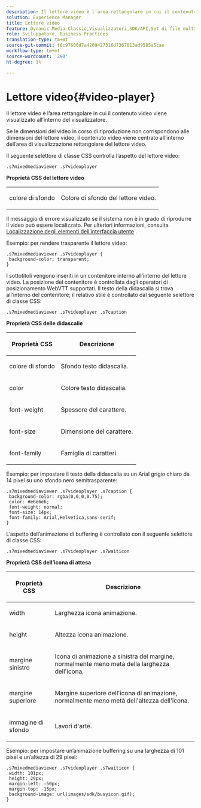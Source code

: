 ```yaml
---
description: Il lettore video è l’area rettangolare in cui il contenuto video viene visualizzato all’interno del visualizzatore.
solution: Experience Manager
title: Lettore video
feature: Dynamic Media Classic,Visualizzatori,SDK/API,Set di file multimediali diversi
role: Sviluppatore, Business Practices
translation-type: tm+mt
source-git-commit: f6c97606d7a4209427316d7367013ad9585a5cae
workflow-type: tm+mt
source-wordcount: '290'
ht-degree: 1%

---
```



# Lettore video{#video-player}

Il lettore video è l’area rettangolare in cui il contenuto video viene visualizzato all’interno del visualizzatore.

<!--<a id="section_061E550C1C1D4DB2BD663A898895B38C"></a>-->

Se le dimensioni del video in corso di riproduzione non corrispondono alle dimensioni del lettore video, il contenuto video viene centrato all’interno dell’area di visualizzazione rettangolare del lettore video.

Il seguente selettore di classe CSS controlla l’aspetto del lettore video:

```
.s7mixedmediaviewer .s7videoplayer
```

**Proprietà CSS del lettore video**

<table id="table_C48C56E696304C9BAFEE71BA9EA9A174"> 
 <tbody> 
  <tr> 
   <td colname="col1"> <p> <span class="codeph"> colore di sfondo  </span> </p> </td> 
   <td colname="col2"> <p> Colore di sfondo del lettore video. </p> </td> 
  </tr> 
 </tbody> 
</table>

Il messaggio di errore visualizzato se il sistema non è in grado di riprodurre il video può essere localizzato. Per ulteriori informazioni, consulta [Localizzazione degli elementi dell’interfaccia utente](../../../c-html5-s7-aem-asset-viewers/c-html5-mixedmedia-viewer-about/c-html5-mixedmedia-viewer-localization.md#concept-16262b8096474d6c9c018c3e99110dd1) .

Esempio: per rendere trasparente il lettore video:

```
.s7mixedmediaviewer .s7videoplayer { 
 background-color: transparent; 
}
```

I sottotitoli vengono inseriti in un contenitore interno all’interno del lettore video. La posizione del contenitore è controllata dagli operatori di posizionamento WebVTT supportati. Il testo della didascalia si trova all’interno del contenitore; il relativo stile è controllato dal seguente selettore di classe CSS:

```
.s7mixedmediaviewer .s7videoplayer .s7caption
```

**Proprietà CSS delle didascalie**

<table id="table_5417B0C0343747649502629F43DF231A"> 
 <thead> 
  <tr> 
   <th colname="col1" class="entry"> <p>Proprietà CSS </p> </th> 
   <th colname="col2" class="entry"> <p>Descrizione </p> </th> 
  </tr> 
 </thead>
 <tbody> 
  <tr> 
   <td colname="col1"> <p> <span class="codeph"> colore di sfondo  </span> </p> </td> 
   <td colname="col2"> <p>Sfondo testo didascalia. </p> </td> 
  </tr> 
  <tr> 
   <td colname="col1"> <p> <span class="codeph"> color </span> </p> </td> 
   <td colname="col2"> <p>Colore testo didascalia. </p> </td> 
  </tr> 
  <tr> 
   <td colname="col1"> <p> <span class="codeph"> font-weight  </span> </p> </td> 
   <td colname="col2"> <p>Spessore del carattere. </p> </td> 
  </tr> 
  <tr> 
   <td colname="col1"> <p> <span class="codeph"> font-size  </span> </p> </td> 
   <td colname="col2"> <p>Dimensione del carattere. </p> </td> 
  </tr> 
  <tr> 
   <td colname="col1"> <p> <span class="codeph"> font-family  </span> </p> </td> 
   <td colname="col2"> <p>Famiglia di caratteri. </p> </td> 
  </tr> 
 </tbody> 
</table>

Esempio: per impostare il testo della didascalia su un Arial grigio chiaro da 14 pixel su uno sfondo nero semitrasparente:

```
.s7mixedmediaviewer .s7videoplayer .s7caption { 
 background-color: rgba(0,0,0,0.75); 
 color: #e6e6e6; 
 font-weight: normal; 
 font-size: 14px; 
 font-family: Arial,Helvetica,sans-serif; 
}
```

L’aspetto dell’animazione di buffering è controllato con il seguente selettore di classe CSS:

```
.s7mixedmediaviewer .s7videoplayer .s7waiticon
```

**Proprietà CSS dell’icona di attesa**

<table id="table_8DB41A0FF2A746F78B763564C4F3EBE0"> 
 <thead> 
  <tr> 
   <th colname="col1" class="entry"> <p>Proprietà CSS </p> </th> 
   <th colname="col2" class="entry"> <p>Descrizione </p> </th> 
  </tr> 
 </thead>
 <tbody> 
  <tr> 
   <td colname="col1"> <p> <span class="codeph"> width </span> </p> </td> 
   <td colname="col2"> <p> Larghezza icona animazione. </p> </td> 
  </tr> 
  <tr> 
   <td colname="col1"> <p> <span class="codeph"> height </span> </p> </td> 
   <td colname="col2"> <p> Altezza icona animazione. </p> </td> 
  </tr> 
  <tr> 
   <td colname="col1"> <p> <span class="codeph"> margine sinistro  </span> </p> </td> 
   <td colname="col2"> <p> Icona di animazione a sinistra del margine, normalmente meno metà della larghezza dell'icona. </p> </td> 
  </tr> 
  <tr> 
   <td colname="col1"> <p> <span class="codeph"> margine superiore  </span> </p> </td> 
   <td colname="col2"> <p> Margine superiore dell'icona di animazione, normalmente meno metà dell'altezza dell'icona. </p> </td> 
  </tr> 
  <tr> 
   <td colname="col1"> <p> <span class="codeph"> immagine di sfondo  </span> </p> </td> 
   <td colname="col2"> <p> Lavori d'arte. </p> </td> 
  </tr> 
 </tbody> 
</table>

Esempio: per impostare un’animazione buffering su una larghezza di 101 pixel e un’altezza di 29 pixel:

```
.s7mixedmediaviewer .s7videoplayer .s7waiticon { 
 width: 101px; 
 height: 29px; 
 margin-left: -50px; 
 margin-top: -15px; 
 background-image: url(images/sdk/busyicon.gif); 
}
```

